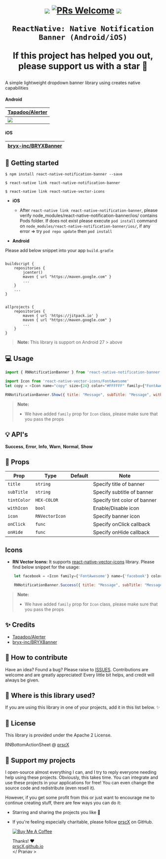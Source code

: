 <h1 align="center">

<p align="center">
  <a href="https://www.npmjs.com/package/react-native-notification-banner"><img src="http://img.shields.io/npm/v/react-native-notification-banner.svg?style=flat" /></a>
  <a href="https://github.com/prscX/react-native-notification-banner/pulls"><img alt="PRs Welcome" src="https://img.shields.io/badge/PRs-welcome-brightgreen.svg" /></a>
  <a href="https://github.com/prscX/react-native-notification-banner#License"><img src="https://img.shields.io/npm/l/react-native-notification-banner.svg?style=flat" /></a>
</p>


    ReactNative: Native Notification Banner (Android/iOS)

If this project has helped you out, please support us with a star 🌟
</h1>
A simple lightweight dropdown banner library using creates native capabilities


#### Android


| **[Tapadoo/Alerter](https://github.com/Tapadoo/Alerter)**             |
| ----------------- |
| <img src="https://github.com/Tapadoo/Alerter/raw/master/documentation/alert_default.gif" />                  |


#### iOS

| **[bryx-inc/BRYXBanner](https://github.com/bryx-inc/BRYXBanner)**             |
| ----------------- |


## 📖 Getting started

`$ npm install react-native-notification-banner --save`

`$ react-native link react-native-notification-banner`

`$ react-native link react-native-vector-icons`

- **iOS**

	- After `react-native link react-native-notification-banner`, please verify node_modules/react-native-notification-banner/ios/ contains Pods folder. If does not exist please execute `pod install` command on `node_modules/react-native-notification-banner/ios/`, if any error => try `pod repo update` then `pod install`

- **Android**

Please add below snippet into your app `build.gradle`

```

buildscript {
    repositories {
        jcenter()
        maven { url "https://maven.google.com" }
		...
    }
	...
}


allprojects {
    repositories {
        maven { url 'https://jitpack.io' }
		maven { url "https://maven.google.com" }
		...
    }
}
```

> **Note:** This library is support on Android 27 > above

## 💻 Usage

```javascript
import { RNNotificationBanner } from 'react-native-notification-banner';

import Icon from 'react-native-vector-icons/FontAwesome'
let copy = <Icon name="copy" size={24} color="#FFFFFF" family={"FontAwesome"} />;

RNNotificationBanner.Show({ title: "Message", subTitle: "Message", withIcon: true, icon: copy})

```

> **Note:**
> - We have added `family` prop for `Icon` class, please make sure that you pass the props


## 💡 API's

**Success**, **Error**, **Info**, **Warn**, **Normal**, **Show**


## 🎨 Props

| Prop              | Type       | Default | Note                                                                                                       |
| ----------------- | ---------- | ------- | ---------------------------------------------------------------------------------------------------------- |
| `title`       | `string`     |         | Specify title of banner
| `subTitle` | `string` |         | Specify subtitle of banner                                                   |  |
| `tintColor` | `HEX-COLOR` |         | Specify tint color of banner                                                   |  |
| `withIcon` | `bool` |         | Enable/Disable icon                                                   |  |
| `icon` | `RNVectorIcon` |         | Specify banner icon                                                  |  |
| `onClick`    | `func`     |         | Specify onClick callback                                        |  |
| `onHide`      | `func`     |         | Specify onHide callback



## Icons

- **RN Vector Icons:** It supports [react-native-vector-icons](https://github.com/oblador/react-native-vector-icons) library. Please find below snippet for the usage:

```javascript
	let facebook = <Icon family={'FontAwesome'} name={'facebook'} color={'#000000'} size={30} />

    RNNotificationBanner.Success({ title: "Message", subTitle: "Message", withIcon: true, icon: copy})
```

> **Note:**
> - We have added `family` prop for `Icon` class, please make sure that you pass the props


## ✨ Credits

- [Tapadoo/Alerter](https://github.com/Tapadoo/Alerter)
- [bryx-inc/BRYXBanner](https://github.com/bryx-inc/BRYXBanner)


## 🤔 How to contribute
Have an idea? Found a bug? Please raise to [ISSUES](https://github.com/prscX/react-native-notification-banner/issues).
Contributions are welcome and are greatly appreciated! Every little bit helps, and credit will always be given.

## 💫 Where is this library used?
If you are using this library in one of your projects, add it in this list below. ✨


## 📜 License
This library is provided under the Apache 2 License.

RNBottomActionSheet @ [prscX](https://github.com/prscX)

## 💖 Support my projects
I open-source almost everything I can, and I try to reply everyone needing help using these projects. Obviously, this takes time. You can integrate and use these projects in your applications for free! You can even change the source code and redistribute (even resell it).

However, if you get some profit from this or just want to encourage me to continue creating stuff, there are few ways you can do it:
* Starring and sharing the projects you like 🚀
* If you're feeling especially charitable, please follow [prscX](https://github.com/prscX) on GitHub.

  <a href="https://www.buymeacoffee.com/prscX" target="_blank"><img src="https://www.buymeacoffee.com/assets/img/custom_images/orange_img.png" alt="Buy Me A Coffee" style="height: auto !important;width: auto !important;" ></a>

  Thanks! ❤️
  <br/>
  [prscX.github.io](https://prscx.github.io)
  <br/>
  </ Pranav >